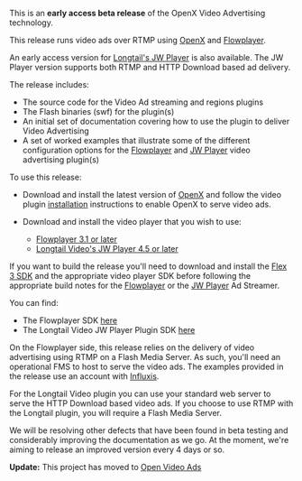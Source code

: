 This is an **early access beta release** of the OpenX Video Advertising technology.

This release runs video ads over RTMP using [OpenX](http://www.openx.org) and [Flowplayer](http://www.flowplayer.org).

An early access version for [Longtail's JW Player](http://www.longtailvideo.com) is also available. The JW Player version supports both RTMP and HTTP Download based ad delivery.

The release includes:

  * The source code for the Video Ad streaming and regions plugins
  * The Flash binaries (swf) for the plugin(s)
  * An initial set of documentation covering how to use the plugin to deliver Video Advertising
  * A set of worked examples that illustrate some of the different configuration options for the [Flowplayer](FlowplayerRTMPExamples.md) and [JW Player](JWPlayerOpenXExamples.md) video advertising plugin(s)

To use this release:

  * Download and install the latest version of [OpenX](http://code.google.com/p/openx-iab-vast/wiki/InstallingOpenXServerVideoPlugin) and follow the video plugin [installation](InstallingOpenXServerVideoPlugin.md) instructions to enable OpenX to serve video ads.

  * Download and install the video player that you wish to use:
    * [Flowplayer 3.1 or later](http://www.flowplayer.org/download/index.html)
    * [Longtail Video's JW Player 4.5 or later](http://www.longtailvideo.com)

If you want to build the release you'll need to download and install the [Flex 3 SDK](http://opensource.adobe.com/wiki/display/flexsdk) and the appropriate video player SDK before following the appropriate build notes for the [Flowplayer](FlowplayerRTMPBuildHowTo.md) or the [JW Player](JWPlayerBuildHowTo.md) Ad Streamer.

You can find:
  * The Flowplayer SDK [here](http://www.flowplayer.org/documentation/developer/writing-flash-plugins.html)
  * The Longtail Video JW Player Plugin SDK [here](http://developer.longtailvideo.com/trac/)

On the Flowplayer side, this release relies on the delivery of video advertising using RTMP on a Flash Media Server. As such, you'll need an operational FMS to host to serve the video ads. The examples provided in the release use an account with [Influxis](http://www.influxis.com).

For the Longtail Video plugin you can use your standard web server to serve the HTTP Download based video ads. If you choose to use RTMP with the Longtail plugin, you will require a Flash Media Server.

We will be resolving other defects that have been found in beta testing and considerably
improving the documentation as we go. At the moment, we're aiming to release an improved
version every 4 days or so.

**Update:** This project has moved to [Open Video Ads](http://code.google.com/p/open-video-ads)